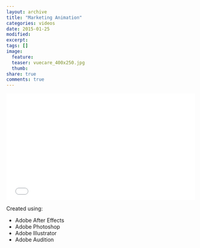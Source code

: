 ```yaml
---
layout: archive
title: "Marketing Animation"
categories: videos
date: 2015-01-25
modified:
excerpt: 
tags: []
image:
  feature: 
  teaser: vuecare_400x250.jpg
  thumb: 
share: true
comments: true
---
```


<iframe src="//player.vimeo.com/video/115058712" width="500" height="281" frameborder="0" webkitallowfullscreen mozallowfullscreen allowfullscreen></iframe>


Created using:

* Adobe After Effects
* Adobe Photoshop
* Adobe Illustrator
* Adobe Audition
